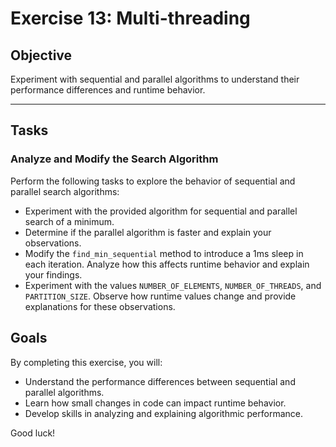 # Exercise 13: Multi-threading

## Objective
Experiment with sequential and parallel algorithms to understand their performance differences and runtime behavior.

---

## Tasks

### Analyze and Modify the Search Algorithm
Perform the following tasks to explore the behavior of sequential and parallel search algorithms:

- Experiment with the provided algorithm for sequential and parallel search of a minimum.
- Determine if the parallel algorithm is faster and explain your observations.
- Modify the `find_min_sequential` method to introduce a 1ms sleep in each iteration. Analyze how this affects runtime behavior and explain your findings.
- Experiment with the values `NUMBER_OF_ELEMENTS`, `NUMBER_OF_THREADS`, and `PARTITION_SIZE`. Observe how runtime values change and provide explanations for these observations.

## Goals
By completing this exercise, you will:
- Understand the performance differences between sequential and parallel algorithms.
- Learn how small changes in code can impact runtime behavior.
- Develop skills in analyzing and explaining algorithmic performance.

Good luck!

